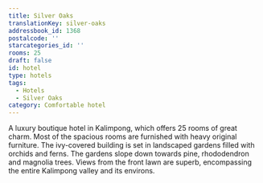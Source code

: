 ```yaml
---
title: Silver Oaks
translationKey: silver-oaks
addressbook_id: 1368
postalcode: ''
starcategories_id: ''
rooms: 25
draft: false
id: hotel
type: hotels
tags:
  - Hotels
  - Silver Oaks
category: Comfortable hotel
---
```

A luxury boutique hotel in Kalimpong, which offers 25 rooms of great charm. Most of the spacious rooms are furnished with heavy original furniture. The ivy-covered building is set in landscaped gardens filled with orchids and ferns. The gardens slope down towards pine, rhododendron and magnolia trees. Views from the front lawn are superb, encompassing the entire Kalimpong valley and its environs.